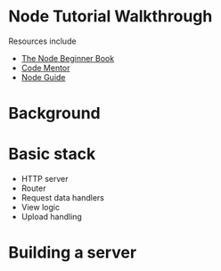 # Node Tutorial Walkthrough
Resources include
  * [The Node Beginner Book](http://www.nodebeginner.org/)
  * [Code Mentor](https://www.codementor.io/olatundegaruba/nodejs-restful-apis-in-10-minutes-q0sgsfhbd)
  * [Node Guide](http://nodeguide.com/)

# Background

# Basic stack
  * HTTP server
  * Router
  * Request data handlers
  * View logic
  * Upload handling

# Building a server
